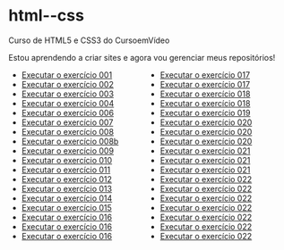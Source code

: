 # html--css
 Curso de HTML5 e CSS3 do CursoemVídeo

 Estou aprendendo a criar sites e agora vou gerenciar meus repositórios!

<ul style="columns:2">
    <li><a href="https://marcelmenezesr.github.io/html--css/exercícios/ex001/index.html">Executar o exercício 001</a></li>
    <li><a href="https://marcelmenezesr.github.io/html--css/exercícios/ex002/index.html">Executar o exercício 002</a></li>
    <li><a href="https://marcelmenezesr.github.io/html--css/exercícios/ex003/index.html">Executar o exercício 003</a></li>
    <li><a href="https://marcelmenezesr.github.io/html--css/exercícios/ex004/index.html">Executar o exercício 004</a></li>
    <li><a href="https://marcelmenezesr.github.io/html--css/exercícios/ex006/index.html">Executar o exercício 006</a></li>
    <li><a href="https://marcelmenezesr.github.io/html--css/exercícios/ex007/index.html">Executar o exercício 007</a></li>
    <li><a href="https://marcelmenezesr.github.io/html--css/exercícios/ex008/index.html">Executar o exercício 008</a></li>
    <li><a href="https://marcelmenezesr.github.io/html--css/exercícios/ex008b/index.html">Executar o exercício 008b</a></li>
    <li><a href="https://marcelmenezesr.github.io/html--css/exercícios/ex009/index.html">Executar o exercício 009</a></li>
    <li><a href="https://marcelmenezesr.github.io/html--css/exercícios/ex010/index.html">Executar o exercício 010</a></li>
    <li><a href="https://marcelmenezesr.github.io/html--css/exercícios/ex011/index.html">Executar o exercício 011</a></li>
    <li><a href="https://marcelmenezesr.github.io/html--css/exercícios/ex012/index.html">Executar o exercício 012</a></li>
    <li><a href="https://marcelmenezesr.github.io/html--css/exercícios/ex013/index.html">Executar o exercício 013</a></li> 
    <li><a href="https://marcelmenezesr.github.io/html--css/exercícios/ex014/index.html">Executar o exercício 014</a></li>
    <li><a href="https://marcelmenezesr.github.io/html--css/exercícios/ex015/index.html">Executar o exercício 015</a></li>
    <li><a href="https://marcelmenezesr.github.io/html--css/exercícios/ex016/cor01.html">Executar o exercício 016</a></li>
    <li><a href="https://marcelmenezesr.github.io/html--css/exercícios/ex016/cor02.html">Executar o exercício 016</a></li>
    <li><a href="https://marcelmenezesr.github.io/html--css/exercícios/ex016/cor03.html">Executar o exercício 016</a></li>
    <li><a href="https://marcelmenezesr.github.io/html--css/exercícios/ex017/fonte01.html">Executar o exercício 017</a></li>
    <li><a href="https://marcelmenezesr.github.io/html--css/exercícios/ex017/fonte02.html">Executar o exercício 017</a></li>
    <li><a href="https://marcelmenezesr.github.io/html--css/exercícios/ex018/fonte01.html">Executar o exercício 018</a></li>
    <li><a href="https://marcelmenezesr.github.io/html--css/exercícios/ex018/fonte02.html">Executar o exercício 018</a></li>
    <li><a href="https://marcelmenezesr.github.io/html--css/exercícios/ex019/seletor01.html">Executar o exercício 019</a></li> 
    <li><a href="https://marcelmenezesr.github.io/html--css/exercícios/ex020/hover.html">Executar o exercício 020</a></li>
    <li><a href="https://marcelmenezesr.github.io/html--css/exercícios/ex020/links.html">Executar o exercício 020</a></li>
    <li><a href="https://marcelmenezesr.github.io/html--css/exercícios/ex020/pseudoclasse.html">Executar o exercício 020</a></li>
    <li><a href="https://marcelmenezesr.github.io/html--css/exercícios/ex021/caixa01.html">Executar o exercício 021</a></li> 
    <li><a href="https://marcelmenezesr.github.io/html--css/exercícios/ex021/caixa02.html">Executar o exercício 021</a></li>
    <li><a href="https://marcelmenezesr.github.io/html--css/exercícios/ex021/caixa03.html">Executar o exercício 021</a></li>
    <li><a href="https://marcelmenezesr.github.io/html--css/exercícios/ex022/fundo001.html">Executar o exercício 022</a></li>
    <li><a href="https://marcelmenezesr.github.io/html--css/exercícios/ex022/fundo002.html">Executar o exercício 022</a></li>
    <li><a href="https://marcelmenezesr.github.io/html--css/exercícios/ex022/fundo003.html">Executar o exercício 022</a></li>
    <li><a href="https://marcelmenezesr.github.io/html--css/exercícios/ex022/fundo004.html">Executar o exercício 022</a></li>
    <li><a href="https://marcelmenezesr.github.io/html--css/exercícios/ex022/fundo005.html">Executar o exercício 022</a></li>
    <li><a href="https://marcelmenezesr.github.io/html--css/exercícios/ex022/fundo006.html">Executar o exercício 022</a></li>
    <li><a href="https://marcelmenezesr.github.io/html--css/exercícios/ex022/fundo007.html">Executar o exercício 022</a></li>
    </ul>
